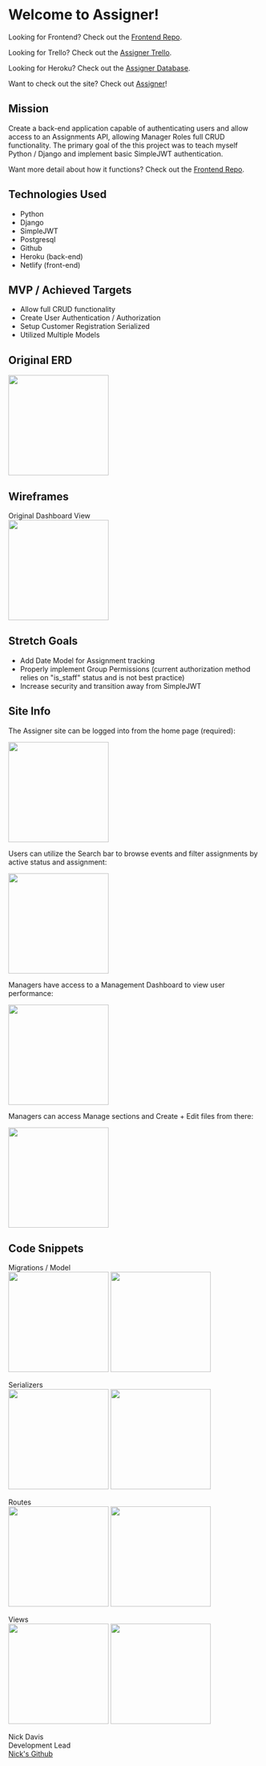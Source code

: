 # Welcome to Assigner!

Looking for Frontend? Check out the <a href="https://github.com/nickdavis1018/assigner_frontend">Frontend Repo</a>.

Looking for Trello? Check out the <a href="https://trello.com/b/HFioMszG/assigner/">Assigner Trello</a>.

Looking for Heroku? Check out the <a href="https://dashboard.heroku.com/apps/assigner-database/">Assigner Database</a>.

Want to check out the site? Check out <a href="https://assigner.netlify.app/">Assigner</a>!

## Mission

Create a back-end application capable of authenticating users and allow access to an Assignments API, allowing Manager Roles full CRUD functionality. The primary goal of the this project was to teach myself Python / Django and implement basic SimpleJWT authentication.

Want more detail about how it functions? Check out the <a href="https://github.com/nickdavis1018/assigner_frontend">Frontend Repo</a>.

## Technologies Used 

- Python 
- Django
- SimpleJWT
- Postgresql
- Github
- Heroku (back-end)
- Netlify (front-end)

## MVP / Achieved Targets

- Allow full CRUD functionality
- Create User Authentication / Authorization
- Setup Customer Registration Serialized
- Utilized Multiple Models

## Original ERD

<img src="https://imgur.com/ytQhUaV.png/"/>

## Wireframes

Original Dashboard View<br/>
<img src="https://imgur.com/aD5Mdyy.png"/>

## Stretch Goals

- Add Date Model for Assignment tracking
- Properly implement Group Permissions (current authorization method relies on "is_staff" status and is not best practice)
- Increase security and transition away from SimpleJWT

## Site Info

The Assigner site can be logged into from the home page (required):

<img src="https://imgur.com/9UJS8FU.png"/>

Users can utilize the Search bar to browse events and filter assignments by active status and assignment:

<img src="https://imgur.com/Z0UweME.png"/>

Managers have access to a Management Dashboard to view user performance:

<img src="https://imgur.com/YTYxyQo.png"/>

Managers can access Manage sections and Create + Edit files from there:

<img src="https://imgur.com/eAVsaaT.png"/>

## Code Snippets

Migrations / Model<br/>
<img src="https://imgur.com/88YmRpY.png"/>
<img src="https://imgur.com/xeqbxIq.png"/>

Serializers<br/>
<img src="https://imgur.com/HscxUOl.png"/>
<img src="https://imgur.com/Pg98XqO.png"/>

Routes<br/>
<img src="https://imgur.com/jGUORQx.png"/>
<img src="https://imgur.com/3BGq0wO.png"/>

Views<br/>
<img src="https://imgur.com/89F8PNN.png"/>
<img src="https://imgur.com/urB2GnX.png"/>

Nick Davis<br>
Development Lead<br>
<a href="https://github.com/nickdavis1018">Nick's Github</a>

<style>
    img{
        width: 200px;
        height: 200px;
        text-align: center;
    }
</style>